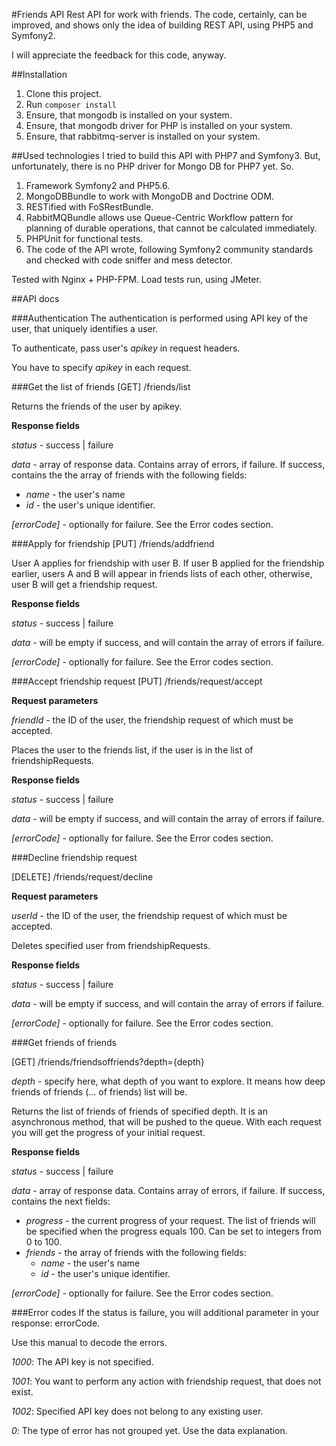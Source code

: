 #Friends API
Rest API for work with friends.
The code, certainly, can be improved, and shows only the idea of building REST API, using PHP5 and Symfony2.

I will appreciate the feedback for this code, anyway.

##Installation

1. Clone this project.
2. Run `composer install`
3. Ensure, that mongodb is installed on your system.
4. Ensure, that mongodb driver for PHP is installed on your system.
5. Ensure, that rabbitmq-server is installed on your system.

##Used technologies
I tried to build this API with PHP7 and Symfony3. But, unfortunately, there is no PHP driver for Mongo DB for PHP7 yet. So.

1. Framework Symfony2 and PHP5.6.
2. MongoDBBundle to work with MongoDB and Doctrine ODM.
3. RESTified with FoSRestBundle.
4. RabbitMQBundle allows use Queue-Centric Workflow pattern for planning of durable operations, that cannot be calculated immediately.
5. PHPUnit for functional tests.
6. The code of the API wrote, following Symfony2 community standards and checked with code sniffer and mess detector.

Tested with Nginx + PHP-FPM.
Load tests run, using JMeter.

##API docs

###Authentication
The authentication is performed using API key of the user, that uniquely identifies a user.

To authenticate, pass user's *apikey* in request headers.

You have to specify *apikey* in each request.

###Get the list of friends
[GET] /friends/list

Returns the friends of the user by apikey.

**Response fields**

*status* - success | failure

*data* - array of response data. Contains array of errors, if failure. If success, contains the  the array of friends with the following fields:

- *name* - the user's name
- *id* - the user's unique identifier.

*[errorCode]* - optionally for failure. See the Error codes section.

###Apply for friendship
[PUT] /friends/addfriend

User A applies for friendship with user B. If user B applied for the friendship earlier, users A and B will appear in friends lists of each other, otherwise, user B will get a friendship request.

**Response fields**

*status* - success | failure

*data* - will be empty if success, and will contain the array of errors if failure.

*[errorCode]* - optionally for failure. See the Error codes section.

###Accept friendship request
[PUT] /friends/request/accept

**Request parameters**

*friendId* - the ID of the user, the friendship request of which must be accepted.

Places the user to the friends list, if the user is in the list of friendshipRequests.

**Response fields**

*status* - success | failure

*data* - will be empty if success, and will contain the array of errors if failure.

*[errorCode]* - optionally for failure. See the Error codes section.

###Decline friendship request

[DELETE] /friends/request/decline

**Request parameters**

*userId* - the ID of the user, the friendship request of which must be accepted.

Deletes specified user from friendshipRequests.

**Response fields**

*status* - success | failure

*data* - will be empty if success, and will contain the array of errors if failure.

*[errorCode]* - optionally for failure. See the Error codes section.

###Get friends of friends

[GET] /friends/friendsoffriends?depth={depth}

*depth* - specify here, what depth of you want to explore. It means how deep friends of friends (... of friends) list will be.

Returns the list of friends of friends of specified depth. It is an asynchronous method, that will be pushed to the queue. With each request you will get the progress of your initial request.

**Response fields**

*status* - success | failure

*data* - array of response data. Contains array of errors, if failure. If success, contains the next fields:

- *progress* - the current progress of your request. The list of friends will be specified when the progress equals 100. Can be set to integers from 0 to 100.
- *friends* - the array of friends with the following fields:
    - *name* - the user's name
    - *id* - the user's unique identifier.
    
*[errorCode]* - optionally for failure. See the Error codes section.

###Error codes
If the status is failure, you will additional parameter in your response: errorCode.

Use this manual to decode the errors.

*1000*: The API key is not specified.

*1001*: You want to perform any action with friendship request, that does not exist.

*1002*: Specified API key does not belong to any existing user.

*0*: The type of error has not grouped yet. Use the data explanation.